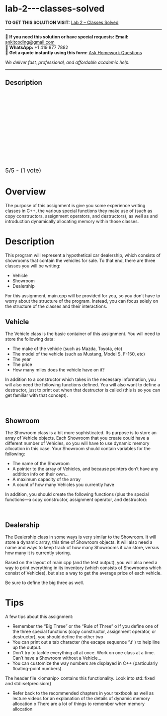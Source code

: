 # lab-2---classes-solved
**TO GET THIS SOLUTION VISIT:** [Lab 2 – Classes Solved](https://www.ankitcodinghub.com/product/lab-2-classes-solved/)


---

📩 **If you need this solution or have special requests:** **Email:** ankitcoding@gmail.com  
📱 **WhatsApp:** +1 419 877 7882  
📄 **Get a quote instantly using this form:** [Ask Homework Questions](https://www.ankitcodinghub.com/services/ask-homework-questions/)

*We deliver fast, professional, and affordable academic help.*

---

<h2>Description</h2>



<div class="kk-star-ratings kksr-auto kksr-align-center kksr-valign-top" data-payload="{&quot;align&quot;:&quot;center&quot;,&quot;id&quot;:&quot;10663&quot;,&quot;slug&quot;:&quot;default&quot;,&quot;valign&quot;:&quot;top&quot;,&quot;ignore&quot;:&quot;&quot;,&quot;reference&quot;:&quot;auto&quot;,&quot;class&quot;:&quot;&quot;,&quot;count&quot;:&quot;1&quot;,&quot;legendonly&quot;:&quot;&quot;,&quot;readonly&quot;:&quot;&quot;,&quot;score&quot;:&quot;5&quot;,&quot;starsonly&quot;:&quot;&quot;,&quot;best&quot;:&quot;5&quot;,&quot;gap&quot;:&quot;4&quot;,&quot;greet&quot;:&quot;Rate this product&quot;,&quot;legend&quot;:&quot;5\/5 - (1 vote)&quot;,&quot;size&quot;:&quot;24&quot;,&quot;title&quot;:&quot;Lab 2 – Classes Solved&quot;,&quot;width&quot;:&quot;138&quot;,&quot;_legend&quot;:&quot;{score}\/{best} - ({count} {votes})&quot;,&quot;font_factor&quot;:&quot;1.25&quot;}">

<div class="kksr-stars">

<div class="kksr-stars-inactive">
            <div class="kksr-star" data-star="1" style="padding-right: 4px">


<div class="kksr-icon" style="width: 24px; height: 24px;"></div>
        </div>
            <div class="kksr-star" data-star="2" style="padding-right: 4px">


<div class="kksr-icon" style="width: 24px; height: 24px;"></div>
        </div>
            <div class="kksr-star" data-star="3" style="padding-right: 4px">


<div class="kksr-icon" style="width: 24px; height: 24px;"></div>
        </div>
            <div class="kksr-star" data-star="4" style="padding-right: 4px">


<div class="kksr-icon" style="width: 24px; height: 24px;"></div>
        </div>
            <div class="kksr-star" data-star="5" style="padding-right: 4px">


<div class="kksr-icon" style="width: 24px; height: 24px;"></div>
        </div>
    </div>

<div class="kksr-stars-active" style="width: 138px;">
            <div class="kksr-star" style="padding-right: 4px">


<div class="kksr-icon" style="width: 24px; height: 24px;"></div>
        </div>
            <div class="kksr-star" style="padding-right: 4px">


<div class="kksr-icon" style="width: 24px; height: 24px;"></div>
        </div>
            <div class="kksr-star" style="padding-right: 4px">


<div class="kksr-icon" style="width: 24px; height: 24px;"></div>
        </div>
            <div class="kksr-star" style="padding-right: 4px">


<div class="kksr-icon" style="width: 24px; height: 24px;"></div>
        </div>
            <div class="kksr-star" style="padding-right: 4px">


<div class="kksr-icon" style="width: 24px; height: 24px;"></div>
        </div>
    </div>
</div>


<div class="kksr-legend" style="font-size: 19.2px;">
            5/5 - (1 vote)    </div>
    </div>
<h1>Overview</h1>
The purpose of this assignment is give you some experience writing classes in C++, the various special functions they make use of (such as copy constructors, assignment operators, and destructors), as well as and introduction dynamically allocating memory within those classes.

<h1>Description</h1>
This program will represent a hypothetical car dealership, which consists of showrooms that contain the vehicles for sale. To that end, there are three classes you will be writing:

<ul>
<li>Vehicle</li>
<li>Showroom</li>
<li>Dealership</li>
</ul>
For this assignment, main.cpp will be provided for you, so you don’t have to worry about the structure of the program. Instead, you can focus solely on the structure of the classes and their interactions.

<h2>Vehicle</h2>
The Vehicle class is the basic container of this assignment. You will need to store the following data:

<ul>
<li>The make of the vehicle (such as Mazda, Toyota, etc)</li>
<li>The model of the vehicle (such as Mustang, Model S, F-150, etc)</li>
<li>The year</li>
<li>The price</li>
<li>How many miles does the vehicle have on it?</li>
</ul>
In addition to a constructor which takes in the necessary information, you will also need the following functions defined. You will also want to define a destructor, just to print out when that destructor is called (this is so you can get familiar with that concept).

&nbsp;

<h2>Showroom</h2>
The Showroom class is a bit more sophisticated. Its purpose is to store an array of Vehicle objects. Each Showroom that you create could have a different number of Vehicles, so you will have to use dynamic memory allocation in this case. Your Showroom should contain variables for the following:

<ul>
<li>The name of the Showroom</li>
<li>A pointer to the array of Vehicles, and because pointers don’t have any addition info on their own…</li>
<li>A maximum capacity of the array</li>
<li>A count of how many Vehicles you currently have</li>
</ul>
In addition, you should create the following functions (plus the special functions—a copy constructor, assignment operator, and destructor):

&nbsp;

<h2>Dealership</h2>
The Dealership class in some ways is very similar to the Showroom. It will store a dynamic array, this time of Showroom objects. It will also need a name and ways to keep track of how many Showrooms it can store, versus how many it is currently storing.

Based on the layout of main.cpp (and the test output), you will also need a way to print everything in its inventory (which consists of Showrooms which consist of Vehicles), but also a way to get the average price of each vehicle.

Be sure to define the big three as well.

<h1>Tips</h1>
A few tips about this assignment:

<ul>
<li>Remember the “Big Three” or the “Rule of Three” o If you define one of the three special functions (copy constructor, assignment operator, or destructor), you should define the other two</li>
<li>You can print out a tab character (the escape sequence ‘\t’ ) to help line up the output.</li>
<li>Don’t try to tackle everything all at once. Work on one class at a time. Can’t have a Showroom without a Vehicle…</li>
<li>You can customize the way numbers are displayed in C++ (particularly floating-point numbers).</li>
</ul>
The header file &lt;iomanip&gt; contains this functionality. Look into std::fixed and std::setprecision()

<ul>
<li>Refer back to the recommended chapters in your textbook as well as lecture videos for an explanation of the details of dynamic memory allocation o There are a lot of things to remember when memory allocation</li>
</ul>
